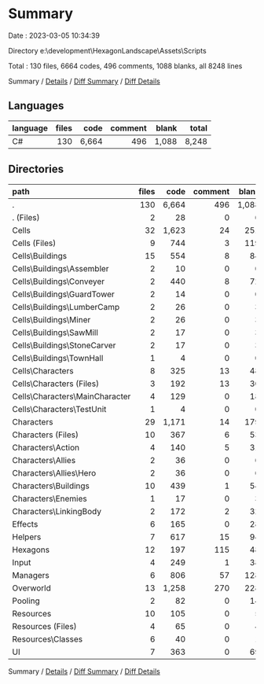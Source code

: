 # Summary

Date : 2023-03-05 10:34:39

Directory e:\\development\\HexagonLandscape\\Assets\\Scripts

Total : 130 files,  6664 codes, 496 comments, 1088 blanks, all 8248 lines

Summary / [Details](details.md) / [Diff Summary](diff.md) / [Diff Details](diff-details.md)

## Languages
| language | files | code | comment | blank | total |
| :--- | ---: | ---: | ---: | ---: | ---: |
| C# | 130 | 6,664 | 496 | 1,088 | 8,248 |

## Directories
| path | files | code | comment | blank | total |
| :--- | ---: | ---: | ---: | ---: | ---: |
| . | 130 | 6,664 | 496 | 1,088 | 8,248 |
| . (Files) | 2 | 28 | 0 | 6 | 34 |
| Cells | 32 | 1,623 | 24 | 251 | 1,898 |
| Cells (Files) | 9 | 744 | 3 | 119 | 866 |
| Cells\\Buildings | 15 | 554 | 8 | 84 | 646 |
| Cells\\Buildings\\Assembler | 2 | 10 | 0 | 0 | 10 |
| Cells\\Buildings\\Conveyer | 2 | 440 | 8 | 72 | 520 |
| Cells\\Buildings\\GuardTower | 2 | 14 | 0 | 0 | 14 |
| Cells\\Buildings\\LumberCamp | 2 | 26 | 0 | 3 | 29 |
| Cells\\Buildings\\Miner | 2 | 26 | 0 | 3 | 29 |
| Cells\\Buildings\\SawMill | 2 | 17 | 0 | 3 | 20 |
| Cells\\Buildings\\StoneCarver | 2 | 17 | 0 | 3 | 20 |
| Cells\\Buildings\\TownHall | 1 | 4 | 0 | 0 | 4 |
| Cells\\Characters | 8 | 325 | 13 | 48 | 386 |
| Cells\\Characters (Files) | 3 | 192 | 13 | 30 | 235 |
| Cells\\Characters\\MainCharacter | 4 | 129 | 0 | 18 | 147 |
| Cells\\Characters\\TestUnit | 1 | 4 | 0 | 0 | 4 |
| Characters | 29 | 1,171 | 14 | 179 | 1,364 |
| Characters (Files) | 10 | 367 | 6 | 53 | 426 |
| Characters\\Action | 4 | 140 | 5 | 31 | 176 |
| Characters\\Allies | 2 | 36 | 0 | 6 | 42 |
| Characters\\Allies\\Hero | 2 | 36 | 0 | 6 | 42 |
| Characters\\Buildings | 10 | 439 | 1 | 54 | 494 |
| Characters\\Enemies | 1 | 17 | 0 | 3 | 20 |
| Characters\\LinkingBody | 2 | 172 | 2 | 32 | 206 |
| Effects | 6 | 165 | 0 | 28 | 193 |
| Helpers | 7 | 617 | 15 | 94 | 726 |
| Hexagons | 12 | 197 | 115 | 48 | 360 |
| Input | 4 | 249 | 1 | 38 | 288 |
| Managers | 6 | 806 | 57 | 128 | 991 |
| Overworld | 13 | 1,258 | 270 | 228 | 1,756 |
| Pooling | 2 | 82 | 0 | 14 | 96 |
| Resources | 10 | 105 | 0 | 5 | 110 |
| Resources (Files) | 4 | 65 | 0 | 4 | 69 |
| Resources\\Classes | 6 | 40 | 0 | 1 | 41 |
| UI | 7 | 363 | 0 | 69 | 432 |

Summary / [Details](details.md) / [Diff Summary](diff.md) / [Diff Details](diff-details.md)